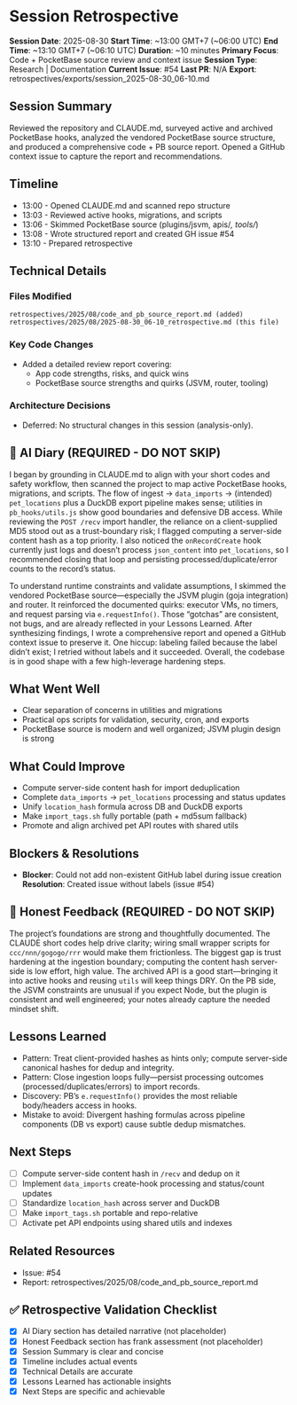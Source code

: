 # Session Retrospective

**Session Date**: 2025-08-30
**Start Time**: ~13:00 GMT+7 (~06:00 UTC)
**End Time**: ~13:10 GMT+7 (~06:10 UTC)
**Duration**: ~10 minutes
**Primary Focus**: Code + PocketBase source review and context issue
**Session Type**: Research | Documentation
**Current Issue**: #54
**Last PR**: N/A
**Export**: retrospectives/exports/session_2025-08-30_06-10.md

## Session Summary
Reviewed the repository and CLAUDE.md, surveyed active and archived PocketBase hooks, analyzed the vendored PocketBase source structure, and produced a comprehensive code + PB source report. Opened a GitHub context issue to capture the report and recommendations.

## Timeline
- 13:00 - Opened CLAUDE.md and scanned repo structure
- 13:03 - Reviewed active hooks, migrations, and scripts
- 13:06 - Skimmed PocketBase source (plugins/jsvm, apis/*, tools/*)
- 13:08 - Wrote structured report and created GH issue #54
- 13:10 - Prepared retrospective

## Technical Details

### Files Modified
```
retrospectives/2025/08/code_and_pb_source_report.md (added)
retrospectives/2025/08/2025-08-30_06-10_retrospective.md (this file)
```

### Key Code Changes
- Added a detailed review report covering:
  - App code strengths, risks, and quick wins
  - PocketBase source strengths and quirks (JSVM, router, tooling)

### Architecture Decisions
- Deferred: No structural changes in this session (analysis-only).

## 📝 AI Diary (REQUIRED - DO NOT SKIP)
I began by grounding in CLAUDE.md to align with your short codes and safety workflow, then scanned the project to map active PocketBase hooks, migrations, and scripts. The flow of ingest → `data_imports` → (intended) `pet_locations` plus a DuckDB export pipeline makes sense; utilities in `pb_hooks/utils.js` show good boundaries and defensive DB access. While reviewing the `POST /recv` import handler, the reliance on a client-supplied MD5 stood out as a trust-boundary risk; I flagged computing a server-side content hash as a top priority. I also noticed the `onRecordCreate` hook currently just logs and doesn’t process `json_content` into `pet_locations`, so I recommended closing that loop and persisting processed/duplicate/error counts to the record’s status.

To understand runtime constraints and validate assumptions, I skimmed the vendored PocketBase source—especially the JSVM plugin (goja integration) and router. It reinforced the documented quirks: executor VMs, no timers, and request parsing via `e.requestInfo()`. Those “gotchas” are consistent, not bugs, and are already reflected in your Lessons Learned. After synthesizing findings, I wrote a comprehensive report and opened a GitHub context issue to preserve it. One hiccup: labeling failed because the label didn’t exist; I retried without labels and it succeeded. Overall, the codebase is in good shape with a few high-leverage hardening steps.

## What Went Well
- Clear separation of concerns in utilities and migrations
- Practical ops scripts for validation, security, cron, and exports
- PocketBase source is modern and well organized; JSVM plugin design is strong

## What Could Improve
- Compute server-side content hash for import deduplication
- Complete `data_imports` → `pet_locations` processing and status updates
- Unify `location_hash` formula across DB and DuckDB exports
- Make `import_tags.sh` fully portable (path + md5sum fallback)
- Promote and align archived pet API routes with shared utils

## Blockers & Resolutions
- **Blocker**: Could not add non-existent GitHub label during issue creation
  **Resolution**: Created issue without labels (issue #54)

## 💭 Honest Feedback (REQUIRED - DO NOT SKIP)
The project’s foundations are strong and thoughtfully documented. The CLAUDE short codes help drive clarity; wiring small wrapper scripts for `ccc/nnn/gogogo/rrr` would make them frictionless. The biggest gap is trust hardening at the ingestion boundary; computing the content hash server-side is low effort, high value. The archived API is a good start—bringing it into active hooks and reusing `utils` will keep things DRY. On the PB side, the JSVM constraints are unusual if you expect Node, but the plugin is consistent and well engineered; your notes already capture the needed mindset shift.

## Lessons Learned
- Pattern: Treat client-provided hashes as hints only; compute server-side canonical hashes for dedup and integrity.
- Pattern: Close ingestion loops fully—persist processing outcomes (processed/duplicates/errors) to import records.
- Discovery: PB’s `e.requestInfo()` provides the most reliable body/headers access in hooks.
- Mistake to avoid: Divergent hashing formulas across pipeline components (DB vs export) cause subtle dedup mismatches.

## Next Steps
- [ ] Compute server-side content hash in `/recv` and dedup on it
- [ ] Implement `data_imports` create-hook processing and status/count updates
- [ ] Standardize `location_hash` across server and DuckDB
- [ ] Make `import_tags.sh` portable and repo-relative
- [ ] Activate pet API endpoints using shared utils and indexes

## Related Resources
- Issue: #54
- Report: retrospectives/2025/08/code_and_pb_source_report.md

## ✅ Retrospective Validation Checklist
- [x] AI Diary section has detailed narrative (not placeholder)
- [x] Honest Feedback section has frank assessment (not placeholder)
- [x] Session Summary is clear and concise
- [x] Timeline includes actual events
- [x] Technical Details are accurate
- [x] Lessons Learned has actionable insights
- [x] Next Steps are specific and achievable
